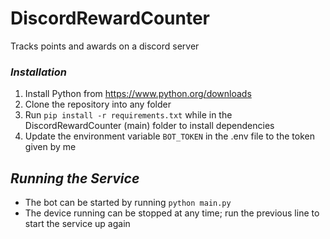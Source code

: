 # DiscordRewardCounter
Tracks points and awards on a discord server

### _Installation_
1. Install Python from https://www.python.org/downloads
2. Clone the repository into any folder
3. Run ```pip install -r requirements.txt``` while in the DiscordRewardCounter (main) folder to install dependencies
4. Update the environment variable ```BOT_TOKEN``` in the .env file to the token given by me

## _Running the Service_
 - The bot can be started by running ```python main.py```
 - The device running can be stopped at any time; run the previous line to start the service up again
